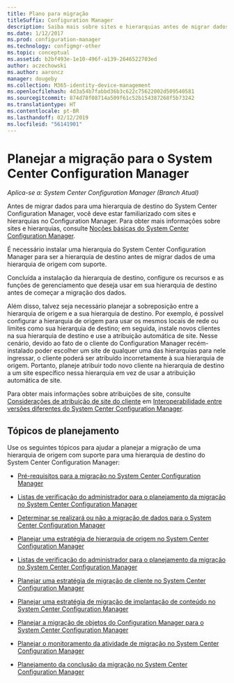 ```yaml
---
title: Plano para migração
titleSuffix: Configuration Manager
description: Saiba mais sobre sites e hierarquias antes de migrar dados para uma hierarquia de destino do System Center Configuration Manager.
ms.date: 1/12/2017
ms.prod: configuration-manager
ms.technology: configmgr-other
ms.topic: conceptual
ms.assetid: b2bf493e-1e10-496f-a139-2646522703ed
author: aczechowski
ms.author: aaroncz
manager: dougeby
ms.collection: M365-identity-device-management
ms.openlocfilehash: 4d3a54b7fabbd36b3c622c75622002d509540581
ms.sourcegitcommit: 874d78f08714a509f61c52b154387268f5b73242
ms.translationtype: HT
ms.contentlocale: pt-BR
ms.lasthandoff: 02/12/2019
ms.locfileid: "56141901"
---
```

# <a name="plan-for-migration-to-system-center-configuration-manager"></a>Planejar a migração para o System Center Configuration Manager

*Aplica-se a: System Center Configuration Manager (Branch Atual)*

Antes de migrar dados para uma hierarquia de destino do System Center Configuration Manager, você deve estar familiarizado com sites e hierarquias no Configuration Manager. Para obter mais informações sobre sites e hierarquias, consulte [Noções básicas do System Center Configuration Manager](../../core/understand/fundamentals.md).  

 É necessário instalar uma hierarquia do System Center Configuration Manager para ser a hierarquia de destino antes de migrar dados de uma hierarquia de origem com suporte.  

 Concluída a instalação da hierarquia de destino, configure os recursos e as funções de gerenciamento que deseja usar em sua hierarquia de destino antes de começar a migração dos dados.  

 Além disso, talvez seja necessário planejar a sobreposição entre a hierarquia de origem e a sua hierarquia de destino. Por exemplo, é possível configurar a hierarquia de origem para usar os mesmos locais de rede ou limites como sua hierarquia de destino; em seguida, instale novos clientes na sua hierarquia de destino e use a atribuição automática de site. Nesse cenário, devido ao fato de o cliente do Configuration Manager recém-instalado poder escolher um site de qualquer uma das hierarquias para nele ingressar, o cliente poderá ser atribuído incorretamente à sua hierarquia de origem. Portanto, planeje atribuir todo novo cliente na hierarquia de destino a um site específico nessa hierarquia em vez de usar a atribuição automática de site.  

 Para obter mais informações sobre atribuições de site, consulte [Considerações de atribuição de site do cliente](../../core/plan-design/hierarchy/interoperability-between-different-versions.md#BKMK_SupConfigSiteAssignment) em [Interoperabilidade entre versões diferentes do System Center Configuration Manager](../../core/plan-design/hierarchy/interoperability-between-different-versions.md).  

## <a name="plan-topics"></a>Tópicos de planejamento  
 Use os seguintes tópicos para ajudar a planejar a migração de uma hierarquia de origem com suporte para uma hierarquia de destino do System Center Configuration Manager:

-   [Pré-requisitos para a migração no System Center Configuration Manager](../../core/migration/prerequisites-for-migration.md)  

-   [Listas de verificação do administrador para o planejamento da migração no System Center Configuration Manager](../../core/migration/administrator-checklists-for-migration-planning.md)  

-   [Determinar se realizará ou não a migração de dados para o System Center Configuration Manager](../../core/migration/determine-whether-to-migrate-data.md)  

-   [Planejar uma estratégia de hierarquia de origem no System Center Configuration Manager](../../core/migration/planning-a-source-hierarchy-strategy.md)  

-   [Listas de verificação do administrador para o planejamento da migração no System Center Configuration Manager](../../core/migration/administrator-checklists-for-migration-planning.md)  

-   [Planejar uma estratégia de migração de cliente no System Center Configuration Manager](../../core/migration/planning-a-client-migration-strategy.md)  

-   [Planejar uma estratégia de migração de implantação de conteúdo no System Center Configuration Manager](../../core/migration/planning-a-content-deployment-migration-strategy.md)  

-   [Planejar a migração de objetos do Configuration Manager para o System Center Configuration Manager](../../core/migration/planning-for-the-migration-of-objects.md)  

-   [Planejar o monitoramento da atividade de migração no System Center Configuration Manager](../../core/migration/planning-to-monitor-migration-activity.md)  

-   [Planejamento da conclusão da migração no System Center Configuration Manager](../../core/migration/planning-to-complete-migration.md)  
